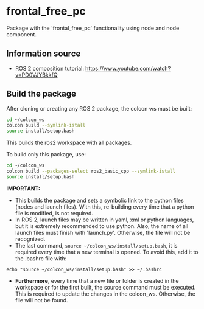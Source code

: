 
# frontal_free_pc

Package with the 'frontal_free_pc' functionality using node and node component.


## Information source
- ROS 2 composition tutorial: https://www.youtube.com/watch?v=PD0VJYBkkfQ


## Build the package

After cloning or creating any ROS 2 package, the colcon ws must be built:

```bash
cd ~/colcon_ws
colcon build --symlink-istall
source install/setup.bash
```


This builds the ros2 workspace with all packages.

To build only this package, use:

```bash
cd ~/colcon_ws
colcon build --packages-select ros2_basic_cpp --symlink-istall
source install/setup.bash
```

**IMPORTANT:**

+ This builds the package and sets a symbolic link to the python files (nodes and launch files). With this, re-building every time that a python file is modified, is not required.
+ In ROS 2, launch files may be written in yaml, xml or python languages, but it is extremely recommended to use python. Also, the name of all launch files must finish with 'launch.py'. Otherwise, the file will not be recognized.
+ The last command, `source ~/colcon_ws/install/setup.bash`, it is required every time that a new terminal is opened. To avoid this, add it to the .bashrc file with:

`echo "source ~/colcon_ws/install/setup.bash" >> ~/.bashrc`

+ **Furthermore**, every time that a new file or folder is created in the workspace or for the first built, the source command must be executed. This is required to update the changes in the colcon_ws. Otherwise, the file will not be found.




